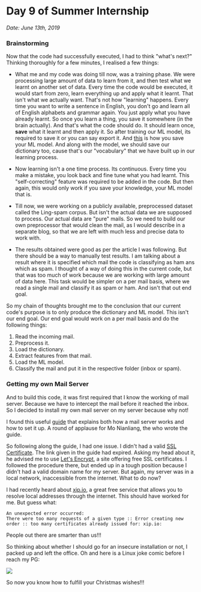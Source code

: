 # Day 9 of Summer Internship

*Date: June 13th, 2019*

### Brainstorming

Now that the code had successfully executed, I had to think "what's next?"
Thinking thoroughly for a few minutes, I realised a few things:

- What me and my code was doing till now, was a training phase. We were processing large amount of data to learn from it, and then test what we learnt on another set of data. Every time the code would be executed, it would start from zero, learn everything up and apply what it learnt. That isn't what we actually want. That's not how "learning" happens. Every time you want to write a sentence in English, you don't go and learn all of English alphabets and grammar again. You just apply what you have already learnt. So once you learn a thing, you save it somewhere (in the brain actually). And that's what the code should do. It should learn once, **save** what it learnt and then apply it. So after training our ML model, its required to save it or you can say export it. And [this](https://machinelearningmastery.com/save-load-machine-learning-models-python-scikit-learn/) is how you save your ML model. And along with the model, we should save our dictionary too, cause that's our "vocabulary" that we have built up in our learning process.

- Now learning isn't a one time process. Its continuous. Every time you make a mistake, you look back and fine tune what you had learnt. This "self-correcting" feature was required to be added in the code. But then again, this would only work if you save your knowledge, your ML model that is.

- Till now, we were working on a publicly available, preprocessed dataset called the Ling-spam corpus. But isn't the actual data we are supposed to process. Our actual data are "pure" mails. So we need to build our own preprocessor that would clean the mail, as I would describe in a separate blog, so that we are left with much less and precise data to work with.

- The results obtained were good as per the article I was following. But there should be a way to manually test results. I am talking about a result where it is specified which mail the code is classifying as ham ans which as spam. I thought of a way of doing this in the current code, but that was too much of work because we are working with large amount of data here. This task would be simpler on a per mail basis, where we read a single mail and classify it as spam or ham. And isn't that out end goal.

So my chain of thoughts brought me to the conclusion that our current code's purpose is to only produce the dictionary and ML model. This isn't our end goal.
Our end goal would work on a per mail basis and do the following things:

1. Read the incoming mail.
1. Preprocess it.
1. Load the dictionary.
1. Extract features from that mail.
1. Load the ML model.
1. Classify the mail and put it in the respective folder (inbox or spam).

### Getting my own Mail Server

And to build this code, it was first required that I know the working of mail server. Because we have to intercept the mail before it reached the inbox. So I decided to install my own mail server on my server because why not!

I found this useful [guide](https://appbead.com/blog/how-to-setup-mail-server-on-debian-8-jessie-with-postfix-dovecot-1.html) that explains both how a mail server works and how to set it up. A round of applause for Mo Nianliang, the who wrote the guide.

So following along the guide, I had one issue. I didn't had a valid [SSL Certificate](https://www.digicert.com/ssl-certificate/). The link given in the guide had expired. Asking my head about it, he advised me to use [Let's Encrypt](https://letsencrypt.org), a site offering free SSL certificates. I followed the procedure there, but ended up in a tough position because I didn't had a valid domain name for my server. But again, my server was in a local network, inaccessible from the internet. What to do now?

I had recently heard about [xip.io](http://xip.io/), a great free service that allows you to resolve local addresses through the internet. This should have worked for me. But guess what:

	An unexpected error occurred:
	There were too many requests of a given type :: Error creating new order :: too many certificates already issued for: xip.io:

People out there are smarter than us!!!

So thinking about whether I should go for an insecure installation or not, I packed up and left the office.
Oh and here is a Linux joke comic before I reach my PG:

![](http://imgs.xkcd.com/comics/incident.png)

So now you know how to fulfill your Christmas wishes!!!
